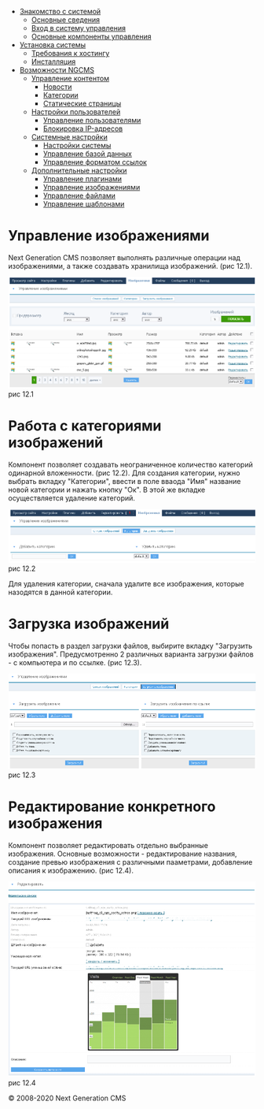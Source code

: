 -   [Знакомство с системой]()
    -   [Основные сведения](about.html)
    -   [Вход в систему управления](enter.html)
    -   [Основные компоненты управления](components.html)
-   [Установка системы]()
    -   [Требования к хостингу](hosting.html)
    -   [Инсталляция](installation.html)
-   [Возможности NGCMS]()
    -   [Управление контентом]()
        -   [Новости](news.html)
        -   [Категории](catigories.html)
        -   [Статические страницы](static.html)
    -   [Настройки пользователей]()
        -   [Управление пользователями](users.html)
        -   [Блокировка IP-адресов](ipban.html)
    -   [Системные настройки]()
        -   [Настройки системы](config.html)
        -   [Управление базой данных](dbo.html)
        -   [Управление форматом ссылок](urls.html)
    -   [Дополнительные настройки]()
        -   [Управление плагинами](plugins.html)
        -   [Управление изображениями](images.html)
        -   [Управление файлами](files.html)
        -   [Управление шаблонами](templates.html)

Управление изображениями
========================

Next Generation CMS позволяет выполнять различные операции над изображениями, а также создавать хранилища изображений. (рис 12.1).

![](images/screenshots/images_1.png)
рис 12.1

Работа с категориями изображений
================================

Компонент позволяет создавать неограниченное количество категорий одинарной вложенности. (рис 12.2).
 Для создания категории, нужно выбрать вкладку "Категории", ввести в поле вваода "Имя" название новой категории и нажать кнопку "Ок".
 В этой же вкладке осуществляется удаление категорий.

![](images/screenshots/images_2.png)
рис 12.2

Для удаления категории, сначала удалите все изображения, которые назодятся в данной категории.

Загрузка изображений
====================

Чтобы попасть в раздел загрузки файлов, выбирите вкладку "Загрузить изображения".
 Предусмотренно 2 различных варианта загрузки файлов - с компьютера и по ссылке. (рис 12.3).

![](images/screenshots/images_3.png)
рис 12.3

Редактирование конкретного изображения
======================================

Компонент позволяет редактировать отдельно выбранные изображения.
 Основные возможности - редактирование названия, создание превью изображения с различными пааметрами, добавление описания к изображению. (рис 12.4).

![](images/screenshots/images_4.png)
рис 12.4

© 2008-2020 Next Generation CMS
